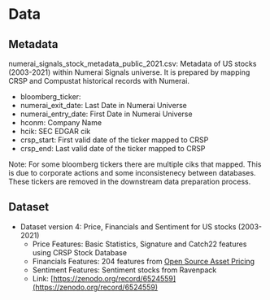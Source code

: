 # Data 

## Metadata

numerai_signals_stock_metadata_public_2021.csv: Metadata of US stocks (2003-2021) within Numerai Signals universe. 
It is prepared by mapping CRSP and Compustat historical records with Numerai.

  - bloomberg_ticker:
  - numerai_exit_date: Last Date in Numerai Universe 
  - numerai_entry_date: First Date in Numerai Universe 
  - hconm: Company Name
  - hcik: SEC EDGAR cik
  - crsp_start: First valid date of the ticker mapped to CRSP
  - crsp_end: Last valid date of the ticker mapped to CRSP

Note: For some bloomberg tickers there are multiple ciks that mapped. This is due to corporate actions and some inconsistenecy between databases. 
These tickers are removed in the downstream data preparation process.


## Dataset 
    
- Dataset version 4: Price, Financials and Sentiment for US stocks (2003-2021)
  - Price Features: Basic Statistics, Signature and Catch22 features using CRSP Stock Database
  - Financials Features: 204 features from [Open Source Asset Pricing](https://www.openassetpricing.com/data/)
  - Sentiment Features: Sentiment stocks from Ravenpack 
  - Link: [https://zenodo.org/record/6524559](https://zenodo.org/record/6524559)
    

